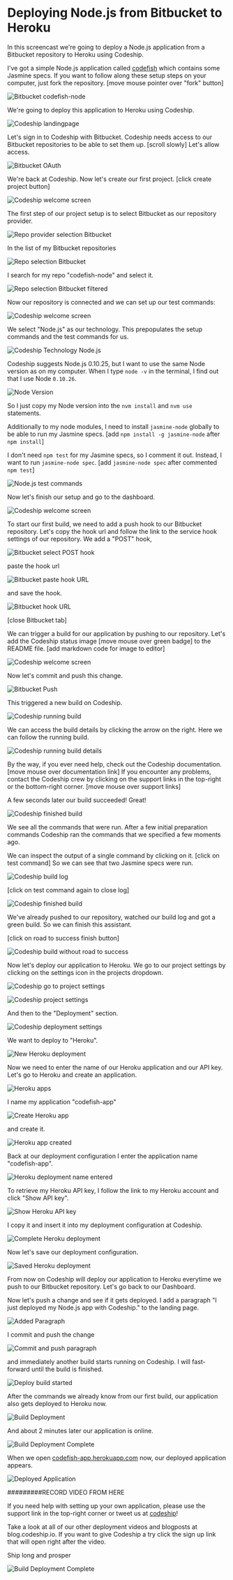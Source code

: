 













Deploying Node.js from Bitbucket to Heroku
======================

In this screencast we're going to deploy a Node.js application from a Bitbucket repository to Heroku using Codeship.





I've got a simple Node.js application called [codefish][codefish-repo] which contains some Jasmine specs. If you want to follow along these setup steps on your computer, just fork the repository. [move mouse pointer over "fork" button]

![Bitbucket codefish-node][screenshot-repository]





We're going to deploy this application to Heroku using Codeship.

![Codeship landingpage][screenshot-codefish-landingpage]

Let's sign in to Codeship with Bitbucket. Codeship needs access to our Bitbucket repositories to be able to set them up. [scroll slowly] Let's allow access.

![Bitbucket OAuth][screenshot-oauth]

We're back at Codeship. Now let's create our first project. [click create project button]

![Codeship welcome screen][screenshot-codeship-welcome]





The first step of our project setup is to select Bitbucket as our repository provider.

![Repo provider selection Bitbucket][screenshot-repo-provider-selection]

In the list of my Bitbucket repositories

![Repo selection Bitbucket][screenshot-repo-selection]

I search for my repo "codefish-node" and select it.

![Repo selection Bitbucket filtered][screenshot-repo-selection-filtered]

Now our repository is connected and we can set up our test commands:

![Codeship welcome screen][screenshot-codeship-technology]

We select "Node.js" as our technology. This prepopulates the setup commands and the test commands for us.

![Codeship Technology Node.js][screenshot-codeship-technology-selected]





Codeship suggests Node.js 0.10.25, but I want to use the same Node version as on my computer. When I type `node -v` in the terminal, I find out that I use Node `0.10.26`.

![Node Version][screenshot-technology-version]

So I just copy my Node version into the `nvm install` and `nvm use` statements.

Additionally to my node modules, I need to install `jasmine-node` globally to be able to run my Jasmine specs. [add `npm install -g jasmine-node` after `npm install`]

I don't need `npm test` for my Jasmine specs, so I comment it out. Instead, I want to run `jasmine-node spec`. [add `jasmine-node spec` after commented `npm test`]

![Node.js test commands][screenshot-test-commands]





Now let's finish our setup and go to the dashboard.

![Codeship welcome screen][screenshot-codeship-dasboard]





To start our first build, we need to add a push hook to our Bitbucket repository. Let's copy the hook url and follow the link to the service hook settings of our repository. We add a "POST" hook,

![Bitbucket select POST hook][screenshot-select-post-hook]

paste the hook url

![Bitbucket paste hook URL][screenshot-paste-hook-url]

and save the hook.

![Bitbucket hook URL][screenshot-hook-added]

[close Bitbucket tab]





We can trigger a build for our application by pushing to our repository. Let's add the Codeship status image [move mouse over green badge] to the README file.
[add markdown code for image to editor]

![Codeship welcome screen][screenshot-codeship-image]

Now let's commit and push this change.

![Bitbucket Push][screenshot-codeship-push]

This triggered a new build on Codeship.

![Codeship running build][screenshot-first-build-running]

We can access the build details by clicking the arrow on the right. Here we can follow the running build.

![Codeship running build details][screenshot-first-build-running-details]

By the way, if you ever need help, check out the Codeship documentation. [move mouse over documentation link] If you encounter any problems, contact the Codeship crew by clicking on the support links in the top-right or the bottom-right corner. [move mouse over support links]

A few seconds later our build succeeded! Great!

![Codeship finished build][screenshot-first-build-finished]

We see all the commands that were run. After a few initial preparation commands Codeship ran the commands that we specified a few moments ago.





We can inspect the output of a single command by clicking on it.
[click on test command]
So we can see that two Jasmine specs were run.

![Codeship build log][screenshot-build-log]

[click on test command again to close log]

![Codeship finished build][screenshot-first-build-finished]





We've already pushed to our repository, watched our build log and got a green build. So we can finish this assistant.

[click on road to success finish button]

![Codeship build without road to success][screenshot-build-without-road-to-success]





Now let's deploy our application to Heroku. We go to our project settings by clicking on the settings icon in the projects dropdown.

![Codeship go to project settings][screenshot-go-to-project-settings]

![Codeship project settings][screenshot-project-settings]

And then to the "Deployment" section.

![Codeship deployment settings][screenshot-deployment-settings]

We want to deploy to "Heroku".

![New Heroku deployment][screenshot-new-deployment]





Now we need to enter the name of our Heroku application and our API key. Let's go to Heroku and create an application.

![Heroku apps][screenshot-heroku-apps]

I name my application "codefish-app"

![Create Heroku app][screenshot-create-heroku-app]

and create it.

![Heroku app created][screenshot-heroku-app-created]

Back at our deployment configuration I enter the application name "codefish-app".

![Heroku deployment name entered][screenshot-heroku-deployment-name]

To retrieve my Heroku API key, I follow the link to my Heroku account and click "Show API key".

![Show Heroku API key][screenshot-show-api-key]

I copy it and insert it into my deployment configuration at Codeship.





![Complete Heroku deployment][screenshot-complete-deployment]

Now let's save our deployment configuration.

![Saved Heroku deployment][screenshot-saved-deployment]

From now on Codeship will deploy our application to Heroku everytime we push to our Bitbucket repository.
Let's go back to our Dashboard.





Now let's push a change and see if it gets deployed. I add a paragraph "I just deployed my Node.js app with Codeship." to the landing page.

![Added Paragraph][screenshot-added-paragraph]

I commit and push the change

![Commit and push paragraph][screenshot-commit-and-push-paragraph]





and immediately another build starts running on Codeship. I will fast-forward until the build is finished.

![Deploy build started][screenshot-deploy-build-started]

After the commands we already know from our first build, our application also gets deployed to Heroku now.

![Build Deployment][screenshot-build-deployment]

And about 2 minutes later our application is online.

![Build Deployment Complete][screenshot-build-deployment-complete]





When we open [codefish-app.herokuapp.com][codefish-live] now, our deployed application appears.

![Deployed Application][screenshot-deployed-application]

#########RECORD VIDEO FROM HERE

If you need help with setting up your own application, please use the support link in the top-right corner or tweet us at [codeship][codeship-twitter]!

Take a look at all of our other deployment videos and blogposts at blog.codeship.io.
If you want to give Codeship a try click the sign up link that will open right after the video.

Ship long and prosper

![Build Deployment Complete][screenshot-build-deployment-complete]



 [codeship]: https://www.codeship.io/
 [codeship-twitter]: http://www.twitter.com/codeship
 
 [codefish-repo]: https://bitbucket.org/codeship-tutorials/codefish-node
 
 
 [codefish-live]: http://codefish-app.herokuapp.com
 
 [screenshot-repository]: https://raw.githubusercontent.com/codeship/screencast-storyboards/node-bitbucket-heroku/screenshots/bitbucket/codefish-node/repository.png
 [screenshot-codefish-landingpage]: https://raw.githubusercontent.com/codeship/screencast-storyboards/node-bitbucket-heroku/screenshots/codeship-landingpage.png
 [screenshot-oauth]: https://raw.githubusercontent.com/codeship/screencast-storyboards/node-bitbucket-heroku/screenshots/bitbucket/oauth.png
 [screenshot-codeship-welcome]: https://raw.githubusercontent.com/codeship/screencast-storyboards/node-bitbucket-heroku/screenshots/codeship-welcome.png
 [screenshot-repo-provider-selection]: https://raw.githubusercontent.com/codeship/screencast-storyboards/node-bitbucket-heroku/screenshots/bitbucket/repo-provider-selection.png
 [screenshot-repo-selection]: https://raw.githubusercontent.com/codeship/screencast-storyboards/node-bitbucket-heroku/screenshots/repo-selection.png
 [screenshot-repo-selection-filtered]: https://raw.githubusercontent.com/codeship/screencast-storyboards/node-bitbucket-heroku/screenshots/node/codefish-node-selection-filtered.png
 [screenshot-codeship-technology]: https://raw.githubusercontent.com/codeship/screencast-storyboards/node-bitbucket-heroku/screenshots/codeship-technology.png
 [screenshot-codeship-technology-selected]: https://raw.githubusercontent.com/codeship/screencast-storyboards/node-bitbucket-heroku/screenshots/node/codeship-technology.png
 [screenshot-technology-version]: https://raw.githubusercontent.com/codeship/screencast-storyboards/node-bitbucket-heroku/screenshots/node/technology-version.png
 [screenshot-test-commands]: https://raw.githubusercontent.com/codeship/screencast-storyboards/node-bitbucket-heroku/screenshots/node/test-commands.png
 [screenshot-codeship-dasboard]: https://raw.githubusercontent.com/codeship/screencast-storyboards/node-bitbucket-heroku/screenshots/bitbucket/codefish-node/codeship-dashboard.png
 [screenshot-codeship-image]: https://raw.githubusercontent.com/codeship/screencast-storyboards/node-bitbucket-heroku/screenshots/node/codeship-image.png
 [screenshot-codeship-push]: https://raw.githubusercontent.com/codeship/screencast-storyboards/node-bitbucket-heroku/screenshots/bitbucket/codefish-node/push.png
 [screenshot-first-build-running]: https://raw.githubusercontent.com/codeship/screencast-storyboards/node-bitbucket-heroku/screenshots/node/first-build-running.png
 [screenshot-first-build-running-details]: https://raw.githubusercontent.com/codeship/screencast-storyboards/node-bitbucket-heroku/screenshots/bitbucket/codefish-node/first-build-running-details.png
 [screenshot-first-build-finished]: https://raw.githubusercontent.com/codeship/screencast-storyboards/node-bitbucket-heroku/screenshots/bitbucket/codefish-node/first-build-finished.png
 [screenshot-build-log]: https://raw.githubusercontent.com/codeship/screencast-storyboards/node-bitbucket-heroku/screenshots/bitbucket/codefish-node/build-log.png
 [screenshot-build-without-road-to-success]: https://raw.githubusercontent.com/codeship/screencast-storyboards/node-bitbucket-heroku/screenshots/bitbucket/codefish-node/build-without-road-to-success.png
 [screenshot-go-to-project-settings]: https://raw.githubusercontent.com/codeship/screencast-storyboards/node-bitbucket-heroku/screenshots/bitbucket/codefish-node/go-to-project-settings.png
 [screenshot-project-settings]: https://raw.githubusercontent.com/codeship/screencast-storyboards/node-bitbucket-heroku/screenshots/node/project-settings.png
 [screenshot-deployment-settings]: https://raw.githubusercontent.com/codeship/screencast-storyboards/node-bitbucket-heroku/screenshots/node/deployment-settings.png
 [screenshot-new-deployment]: https://raw.githubusercontent.com/codeship/screencast-storyboards/node-bitbucket-heroku/screenshots/node/heroku/new-deployment.png
 [screenshot-heroku-apps]: https://raw.githubusercontent.com/codeship/screencast-storyboards/node-bitbucket-heroku/screenshots/heroku/heroku-apps.png
 [screenshot-create-heroku-app]: https://raw.githubusercontent.com/codeship/screencast-storyboards/node-bitbucket-heroku/screenshots/heroku/create-heroku-app.png
 [screenshot-heroku-app-created]: https://raw.githubusercontent.com/codeship/screencast-storyboards/node-bitbucket-heroku/screenshots/heroku/heroku-app-created.png
 [screenshot-heroku-deployment-name]: https://raw.githubusercontent.com/codeship/screencast-storyboards/node-bitbucket-heroku/screenshots/node/heroku/heroku-deployment-name.png
 [screenshot-show-api-key]: https://raw.githubusercontent.com/codeship/screencast-storyboards/node-bitbucket-heroku/screenshots/heroku/show-api-key.png
 [screenshot-complete-deployment]: https://raw.githubusercontent.com/codeship/screencast-storyboards/node-bitbucket-heroku/screenshots/node/heroku/complete-deployment.png
 [screenshot-saved-deployment]: https://raw.githubusercontent.com/codeship/screencast-storyboards/node-bitbucket-heroku/screenshots/node/heroku/saved-deployment.png
 [screenshot-added-paragraph]: https://raw.githubusercontent.com/codeship/screencast-storyboards/node-bitbucket-heroku/screenshots/node/added-paragraph.png
 [screenshot-commit-and-push-paragraph]: https://raw.githubusercontent.com/codeship/screencast-storyboards/node-bitbucket-heroku/screenshots/bitbucket/codefish-node/commit-and-push-paragraph.png
 [screenshot-deploy-build-started]: https://raw.githubusercontent.com/codeship/screencast-storyboards/node-bitbucket-heroku/screenshots/node/heroku/deploy-build-started.png
 [screenshot-build-deployment]: https://raw.githubusercontent.com/codeship/screencast-storyboards/node-bitbucket-heroku/screenshots/node/heroku/build-deployment.png
 [screenshot-build-deployment-complete]: https://raw.githubusercontent.com/codeship/screencast-storyboards/node-bitbucket-heroku/screenshots/node/heroku/build-deployment-complete.png
 [screenshot-deployed-application]: https://raw.githubusercontent.com/codeship/screencast-storyboards/node-bitbucket-heroku/screenshots/node/heroku/deployed-application.png
 [screenshot-select-post-hook]: https://raw.githubusercontent.com/codeship/screencast-storyboards/node-bitbucket-heroku/screenshots/bitbucket/codefish-node/select-post-hook.png
 [screenshot-paste-hook-url]: https://raw.githubusercontent.com/codeship/screencast-storyboards/node-bitbucket-heroku/screenshots/bitbucket/codefish-node/paste-hook-url.png
 [screenshot-hook-added]: https://raw.githubusercontent.com/codeship/screencast-storyboards/node-bitbucket-heroku/screenshots/bitbucket/codefish-node/hook-added.png
 [screenshot-deployment-username]: https://raw.githubusercontent.com/codeship/screencast-storyboards/node-bitbucket-heroku/screenshots/node/heroku/username.png
 [screenshot-create-deployment-token]: https://raw.githubusercontent.com/codeship/screencast-storyboards/node-bitbucket-heroku/screenshots/node/heroku/create-token.png
 [screenshot-add-deployment-config]: https://raw.githubusercontent.com/codeship/screencast-storyboards/node-bitbucket-heroku/screenshots/heroku/add-config.png
 [screenshot-commit-and-push-deployment-config]: https://raw.githubusercontent.com/codeship/screencast-storyboards/node-bitbucket-heroku/screenshots/bitbucket/codefish-node/heroku/commit-and-push-deployment-config.png
 [screenshot-dotcloud-api-key]: https://raw.githubusercontent.com/codeship/screencast-storyboards/node-bitbucket-heroku/screenshots/heroku/api-key.png
 [screenshot-dotcloud-deployment-api-key]: https://raw.githubusercontent.com/codeship/screencast-storyboards/node-bitbucket-heroku/screenshots/node/heroku/deployment-api-key.png
 [screenshot-dotcloud-yml]: https://raw.githubusercontent.com/codeship/screencast-storyboards/node-bitbucket-heroku/screenshots/node/heroku/dotcloud-yml.png
 [screenshot-dotcloud-wsgi-py]: https://raw.githubusercontent.com/codeship/screencast-storyboards/node-bitbucket-heroku/screenshots/node/heroku/wsgi-py.png
 [screenshot-deployment-documentation-page]: https://raw.githubusercontent.com/codeship/screencast-storyboards/node-bitbucket-heroku/screenshots/node/heroku/documentation-page.png
 [screenshot-empty-deployment]: https://raw.githubusercontent.com/codeship/screencast-storyboards/node-bitbucket-heroku/screenshots/node/heroku/empty-deployment.png
 [screenshot-deployment-home-page]: https://raw.githubusercontent.com/codeship/screencast-storyboards/node-bitbucket-heroku/screenshots/heroku/home-page.png
 [screenshot-new-deployment-app]: https://raw.githubusercontent.com/codeship/screencast-storyboards/node-bitbucket-heroku/screenshots/node/heroku/new-deployment-app.png
 [screenshot-deployment-oauth]: https://raw.githubusercontent.com/codeship/screencast-storyboards/node-bitbucket-heroku/screenshots/heroku/oauth.png
 [screenshot-app-yml]: https://raw.githubusercontent.com/codeship/screencast-storyboards/node-bitbucket-heroku/screenshots/node/heroku/app-yml.png
 [screenshot-install-tool]: https://raw.githubusercontent.com/codeship/screencast-storyboards/node-bitbucket-heroku/screenshots/heroku/install-tool.png
 [screenshot-sign-in-to-deployment]: https://raw.githubusercontent.com/codeship/screencast-storyboards/node-bitbucket-heroku/screenshots/heroku/sign-in-to-deployment.png
 [screenshot-create-api-token]: https://raw.githubusercontent.com/codeship/screencast-storyboards/node-bitbucket-heroku/screenshots/heroku/create-api-token.png
 [screenshot-insert-api-token]: https://raw.githubusercontent.com/codeship/screencast-storyboards/node-bitbucket-heroku/screenshots/heroku/insert-api-token.png
 [screenshot-look-up-url]: https://raw.githubusercontent.com/codeship/screencast-storyboards/node-bitbucket-heroku/screenshots/heroku/look-up-url.png

